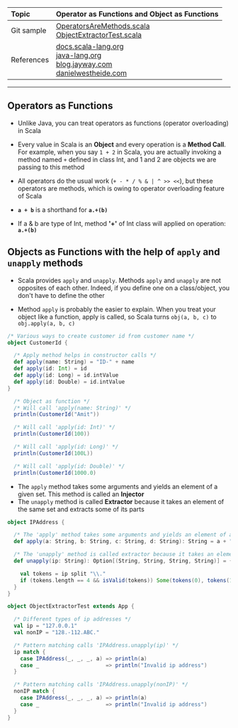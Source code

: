 | Topic | Operator as Functions and Object as Functions |
| :--- | :--- |
| Git sample | [OperatorsAreMethods.scala](https://github.com/inbravo/scala-src/blob/master/src/main/scala/com/inbravo/lang/OperatorsAreMethods.scala) <br/> [ObjectExtractorTest.scala](https://github.com/inbravo/scala-src/blob/master/src/main/scala/com/inbravo/lang/ObjectExtractorTest.scala) |
| References | [docs.scala-lang.org](http://docs.scala-lang.org/tutorials/tour/extractor-objects.html) <br/> [java-lang.org](http://www.scala-lang.org/old/node/112) <br/> [blog.jayway.com](https://blog.jayway.com/2011/10/11/injectors-and-extractors-in-scala) <br/> [danielwestheide.com](http://danielwestheide.com/blog/2012/11/21/the-neophytes-guide-to-scala-part-1-extractors.html) |

---

## Operators as Functions

*	Unlike Java, you can treat operators as functions (operator overloading) in Scala

*	Every value in Scala is an **Object** and every operation is a **Method Call**. For example, when you say `1 + 2` in Scala, you are actually invoking a method named `+` defined in class Int, and 1 and 2 are objects we are passing to this method

*	All operators do the usual work \(`+ - * / % & | ^ >> <<`\), but these operators are methods, which is owing to operator overloading feature of Scala

*	**`a + b`**  is a shorthand for **`a.+(b)`**

*	If a & b are type of Int, method **'+'** of Int class will applied on operation: **`a.+(b)`**

## Objects as Functions with the help of `apply` and `unapply` methods

*	Scala provides `apply` and `unapply`. Methods `apply` and `unapply` are not opposites of each other. Indeed, if you define one on a class/object, you don't have to define the other

*	Method `apply` is probably the easier to explain. When you treat your object like a function, apply is called, so Scala turns `obj(a, b, c)` to `obj.apply(a, b, c)`

```scala
/* Various ways to create customer id from customer name */
object CustomerId {

  /* Apply method helps in constructor calls */
  def apply(name: String) = "ID-" + name
  def apply(id: Int) = id
  def apply(id: Long) = id.intValue
  def apply(id: Double) = id.intValue
}

  /* Object as function */
  /* Will call 'apply(name: String)' */
  println(CustomerId("Amit"))

  /* Will call 'apply(id: Int)' */
  println(CustomerId(100))

  /* Will call 'apply(id: Long)' */
  println(CustomerId(100L))

  /* Will call 'apply(id: Double)' */
  println(CustomerId(1000.0)
```

* The `apply` method takes some arguments and yields an element of a given set. This method is called an **Injector**
*	The `unapply` method is called **Extractor** because it takes an element of the same set and extracts some of its parts

```scala
object IPAddress {

  /* The 'apply' method takes some arguments and yields an element of a given set. This method is called an injection */
  def apply(a: String, b: String, c: String, d: String): String = a + "." + b + "." + c + "." + d

  /* The 'unapply' method is called extractor because it takes an element of the same set and extracts some of its parts */
  def unapply(ip: String): Option[(String, String, String, String)] = {

    val tokens = ip split "\\."
    if (tokens.length == 4 && isValid(tokens)) Some(tokens(0), tokens(1), tokens(2), tokens(3)) else None
  }
}

object ObjectExtractorTest extends App {

  /* Different types of ip addresses */
  val ip = "127.0.0.1"
  val nonIP = "128.-112.ABC."

  /* Pattern matching calls 'IPAddress.unapply(ip)' */
  ip match {
    case IPAddress(_, _, _, a) => println(a)
    case _                     => println("Invalid ip address")
  }

  /* Pattern matching calls 'IPAddress.unapply(nonIP)' */
  nonIP match {
    case IPAddress(_, _, _, a) => println(a)
    case _                     => println("Invalid ip address")
  }
}
```

